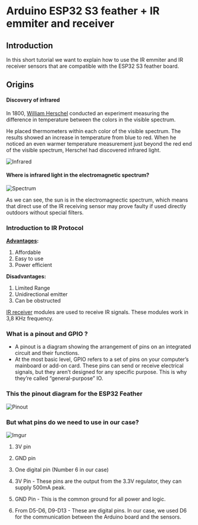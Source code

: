 # Arduino ESP32 S3 feather + IR emmiter and receiver

## Introduction
In this short tutorial we want to explain how to use the IR emmiter and IR receiver sensors that are compatible with the ESP32 S3 feather board.

## Origins
#### Discovery of infrared 
In 1800, [William Herschel](https://science.nasa.gov/ems/07_infraredwaves) conducted an experiment measuring the difference in temperature between the colors in the visible spectrum. 

He placed thermometers within each color of the visible spectrum. The results showed an increase in temperature from blue to red. When he noticed an even warmer temperature measurement just beyond the red end of the visible spectrum, Herschel had discovered infrared light.

![Infrared](https://diyodemag.com/_images/5feb1eafc672e00d17dd9ab0,816,544)

#### Where is infrared light in the electromagnetic spectrum?
![Spectrum](https://www.fondriest.com/environmental-measurements/wp-content/uploads/2014/03/par_electromagnetic-spectrum.jpg)

As we can see, the sun is in the electromagnectic spectrum, which means that direct use of the IR receiving sensor may prove faulty if used directly outdoors without special filters.


### Introduction to IR Protocol

**[Advantages](https://www.konsyse.com/articles/infrared-communication-advantages-and-disadvantages/):**

1. Affordable
2. Easy to use
3. Power efficient

**Disadvantages:**

1. Limited Range
2. Unidirectional emitter
3. Can be obstructed

[IR receiver](https://create.arduino.cc/projecthub/electropeak/use-an-ir-remote-transmitter-and-receiver-with-arduino-1e6bc8) modules are used to receive IR signals. These modules work in 3,8 KHz frequency.

###   What is a pinout and GPIO ?   

- A pinout is a diagram showing the arrangement of pins on an integrated circuit and their functions.
- At the most basic level, GPIO refers to a set of pins on your computer’s mainboard or add-on card. These pins can send or receive electrical signals, but they aren’t designed for any specific purpose. This is why they’re called “general-purpose” IO.


###  This the pinout diagram for the ESP32 Feather

![Pinout](https://cdn-learn.adafruit.com/assets/assets/000/111/179/original/wireless_Adafruit_HUZZAH32_ESP32_Feather_Pinout.png?1651089809)


###   But what pins do we need to use in our case? 

![Imgur](https://imgur.com/TT1ZgET)

1. 3V pin
2. GND pin 
3. One digital pin (Number 6 in our case)

1. 3V Pin - These pins are the output from the 3.3V regulator, they can supply 500mA peak.
2. GND Pin - This is the common ground for all power and logic.
3. From D5-D6, D9-D13 - These are digital pins. In our case, we used D6 for the communication between the Arduino board and the sensors.